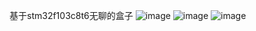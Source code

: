 基于stm32f103c8t6无聊的盒子
![image](https://github.com/HBZHAWK/boringbox/assets/83159786/e23bfb93-3864-4060-bf24-1a67abaade16)
![image](https://github.com/HBZHAWK/boringbox/assets/83159786/94f4dc6a-b64b-49b6-8902-69c4da2a008d)
![image](https://github.com/HBZHAWK/boringbox/assets/83159786/ef2f0836-714b-466f-a490-77c3590b659f)
